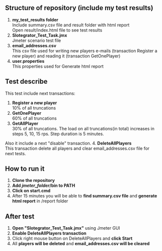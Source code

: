 ## Structure of repository (include my test results)  
1. **my_test_results folder**  
Include summary.csv file and result folder with html report  
Open result/index.html file to see test results 
2. **Slotegrator_Test_Task.jmx**  
Jmeter scenario test file  
3. **email_addresses.csv**  
This csv file used for writing new players e-mails (transaction Register a new player) and reading it (transaction GetOnePlayer)  
4. **user.properties**  
This properties used for Generate html report  
  
## Test describe  
This test include next transactions:  
1. **Register a new player**  
10% of all truncations  
2. **GetOnePlayer**  
60% of all truncations  
3. **GetAllPlayer**  
30% of all truncations. 
The load on all truncations(in total) increases in steps 5, 10, 15 rps. Step duration is 5 minutes.  

Also it include a next "disable" transaction. 
4. **DeleteAllPlayers**  
This transaction delete all players and clear email_addresses.csv file for next tests.  
  
## How to run it  
1. **Clone the repository**  
2. **Add *jmeter_folder*/bin to PATH**
3. **Click on start.cmd**
4. After 15 minutes you will be able to **find summary.csv file** and **generate html report** in /report folder
  
## After test  
1. **Open "Slotegrator_Test_Task.jmx"** using Jmeter GUI
1. **Enable DeleteAllPlayers transaction**  
2. Click right mouse button on DeleteAllPlayers and **click Start**  
3. All **players will be deleted** and **email_addresses.csv will be cleared**  
